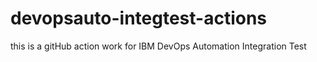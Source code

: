 # devopsauto-integtest-actions
this is a gitHub action work for IBM DevOps Automation Integration Test
